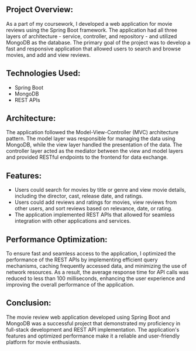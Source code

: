 ## Project Overview:
As a part of my coursework, I developed a web application for movie reviews using the Spring Boot framework. The application had all three layers of architecture - service, controller, and repository - and utilized MongoDB as the database. The primary goal of the project was to develop a fast and responsive application that allowed users to search and browse movies, and add and view reviews.

## Technologies Used:

- Spring Boot
- MongoDB
- REST APIs

## Architecture:
The application followed the Model-View-Controller (MVC) architecture pattern. The model layer was responsible for managing the data using MongoDB, while the view layer handled the presentation of the data. The controller layer acted as the mediator between the view and model layers and provided RESTful endpoints to the frontend for data exchange.

## Features:

- Users could search for movies by title or genre and view movie details, including the director, cast, release date, and ratings.
- Users could add reviews and ratings for movies, view reviews from other users, and sort reviews based on relevance, date, or rating.
- The application implemented REST APIs that allowed for seamless integration with other applications and services.

## Performance Optimization:
To ensure fast and seamless access to the application, I optimized the performance of the REST APIs by implementing efficient query mechanisms, caching frequently accessed data, and minimizing the use of network resources. As a result, the average response time for API calls was reduced to less than 100 milliseconds, enhancing the user experience and improving the overall performance of the application.

## Conclusion:
The movie review web application developed using Spring Boot and MongoDB was a successful project that demonstrated my proficiency in full-stack development and REST API implementation. The application's features and optimized performance make it a reliable and user-friendly platform for movie enthusiasts.
